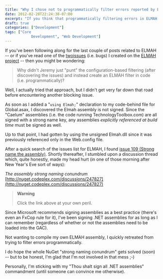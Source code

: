 ```yaml
---
title: "Why I chose not to programmatically filter errors reported by ELMAH"
date: 2012-02-28T22:24:38-07:00
excerpt: "If you think that programmatically filtering errors in ELMAH is as easy as specifying filters in Web.config, you might be in for a surprise."
draft: true
categories: ["Development"]
tags: ["Core 
			Development", "Web Development"]
---
```


If you've been following along for the last couple of posts related to ELMAH
-- or if you've read one of the
[two](http://code.google.com/p/elmah/issues/detail?id=277)[issues](http://code.google.com/p/elmah/issues/detail?id=278) (i.e.
bugs) I created on the [ELMAH project](http://code.google.com/p/elmah)
-- then you might be wondering:

> Why didn't Jeremy just "punt" the configuration-based filtering (after discovering
> the issues) and instead create an ELMAH filter in code (i.e. programmatically)?

Well, I actually tried that approach, but I didn't get very far down that
road before encountering another blocking issue.

As soon as I added a "`using Elmah;`" declaration to my code-behind
file for Global.asax, I discovered the Elmah assembly is not signed. Since the
"Caelum" assemblies (i.e. the code running TechnologyToolbox.com) are all signed
with a strong name key, any assemblies *explicitly referenced at build time* must be signed as well.

Up to that point, I had gotten by using the unsigned Elmah.dll since it was
previously referenced only in the Web.config file.

After a quick search of the issues list for ELMAH, I found
[issue 109 (Strong
name the assembly)](http://code.google.com/p/elmah/issues/detail?id=109). Shortly thereafter, I stumbled upon a discussion thread
which, quite honestly, made my head hurt (in one of those morning after New
Year's Eve sort of ways):

<cite>The assembly strong naming conundrum </cite>
[http://nuget.codeplex.com/discussions/247827](http://nuget.codeplex.com/discussions/247827)

> **Warning**
>
> Click the link above at your own peril.

Since Microsoft recommends signing assemblies as a best practice (there's
even an FxCop rule for it), I've been signing .NET assemblies for as long as
I can remember (regardless of whether or not the assemblies need to be loaded
into the GAC).

Not wanting to compile my own ELMAH assembly, I quickly retreated from trying
to filter errors programmatically.

I do hope the whole NuGet "strong naming conundrum" gets solved (soon) --
but to be honest, I'm glad that I'm not involved in that mess ;-)

Personally, I'm sticking with my "Thou shalt sign all .NET assemblies" commandment
(until someone can convince me otherwise).


